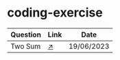 # coding-exercise
| Question 	 | Link 	                                                                                                              | Date 	       |
|------------|---------------------------------------------------------------------------------------------------------------------|--------------|
| Two Sum 	  | [:arrow_upper_right:](https://leetcode.com/explore/interview/card/top-interview-questions-easy/92/array/727/) 	 | 19/06/2023 	 |